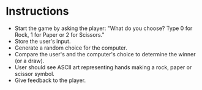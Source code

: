 # Instructions
- Start the game by asking the player: "What do you choose? Type 0 for Rock, 1 for Paper or 2 for Scissors."
- Store the user's input.
- Generate a random choice for the computer.
- Compare the user's and the computer's choice to determine the winner (or a draw).
- User should see ASCII art representing hands making a rock, paper or scissor symbol.
- Give feedback to the player.
